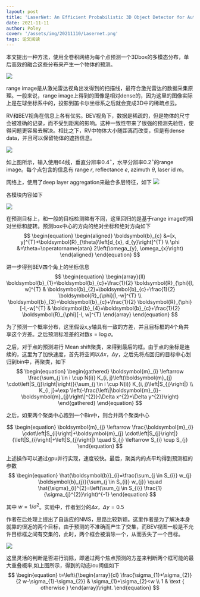 ```yaml
---
layout: post
title: 'LaserNet: An Efficient Probabilistic 3D Object Detector for Autonomous Driving'
date: 2021-11-11
author: Poley
cover: '/assets/img/20211110/Lasernet.png'
tags: 论文阅读
---
```


本文提出一种方法，使用全卷积网络为每个点预测一个3Dbox的多模态分布，单后高效的融合这些分布来产生一个物体的预测。

![](/assets/img/20211110/LasernetF1.png)

range image是从激光雷达视角出发得到的扫描线，最符合激光雷达的数据采集原理。一般来说，range image上得到的图像是相对dense的，因为这里的图像实际上是在球坐标系中的，投影到笛卡尔坐标系之后就会变成3D中的稀疏点云。

RV和BEV视角在信息上各有优劣。BEV视角下，数据是稀疏的，但是物体的尺寸会被准确的记录，而不受到距离的影响。这种一致性带来了很强的预测先验性，使得问题更容易去解决。相比之下，RV中物体大小随距离而改变，但是有dense data，并且可以保留物体的遮挡信息。

![](/assets/img/20211110/LasernetF2.png)


如上图所示，输入使用64线，垂直分辨率$0.4^\circ$，水平分辨率$0.2^\circ$的range image。每个点包含的信息有 range $r$, reflectance $e$, azimuth $\theta$, laser id $m$。

网络上，使用了deep layer aggregation来融合多层特征，如下
![](/assets/img/20211110/LasernetF3.png)

各模块内容如下

![](/assets/img/20211110/LasernetF4.png)

在预测目标上，和一般的目标检测略有不同，这里回归的是基于range image的相对坐标和旋转。预测box中心的方向的绝对坐标和绝对方向如下
$$
\begin{equation}
\begin{aligned}
\boldsymbol{b}_{c} &=[x, y]^{T}+\boldsymbol{R}_{\theta}\left[d_{x}, d_{y}\right]^{T} \\
\phi &=\theta+\operatorname{atan} 2\left(\omega_{y}, \omega_{x}\right)
\end{aligned}
\end{equation}
$$

进一步得到BEV四个角上的坐标信息
$$
\begin{equation}
\begin{array}{ll}
\boldsymbol{b}_{1}=\boldsymbol{b}_{c}+\frac{1}{2} \boldsymbol{R}_{\phi}[l, w]^{T} & \boldsymbol{b}_{2}=\boldsymbol{b}_{c}+\frac{1}{2} \boldsymbol{R}_{\phi}[l,-w]^{T} \\
\boldsymbol{b}_{3}=\boldsymbol{b}_{c}+\frac{1}{2} \boldsymbol{R}_{\phi}[-l,-w]^{T} & \boldsymbol{b}_{4}=\boldsymbol{b}_{c}+\frac{1}{2} \boldsymbol{R}_{\phi}[-l, w]^{T}
\end{array}
\end{equation}
$$

为了预测一个概率分布，这里假设x,y轴具有一致的方差，并且目标框的4个角共享这个方差。之后预测标准差的对数$s=\log \sigma$。

之后，对于点的预测进行 Mean shift聚类，来得到最后的框。由于点的坐标是连续的，这里为了加快速度，首先将空间以$\Delta x， \Delta y$，之后先将点回归的目标中心划归到bin中，再聚类，如下
$$
\begin{equation}
\begin{gathered}
\boldsymbol{m}_{i} \leftarrow \frac{\sum_{j \in i \cup N(i)} K_{i, j}\left(\boldsymbol{m}_{j} \cdot\left|S_{j}\right|\right)}{\sum_{j \in i \cup N(i)} K_{i, j}\left|S_{j}\right|} \\
K_{i, j}=\exp \left(-\frac{\left\|\boldsymbol{m}_{i}-\boldsymbol{m}_{j}\right\|^{2}}{\Delta x^{2}+\Delta y^{2}}\right)
\end{gathered}
\end{equation}
$$

之后，如果两个聚类中心跑到一个Bin中，则合并两个聚类中心

$$
\begin{equation}
\boldsymbol{m}_{j} \leftarrow \frac{\boldsymbol{m}_{i} \cdot\left|S_{i}\right|+\boldsymbol{m}_{j} \cdot\left|S_{j}\right|}{\left|S_{i}\right|+\left|S_{j}\right|} \quad S_{j} \leftarrow S_{i} \cup S_{j}
\end{equation}
$$

上述操作可以通过gpu并行实现，速度较快。最后，聚类内的点平均得到预测框的参数
$$
\begin{equation}
\hat{\boldsymbol{b}}_{i}=\frac{\sum_{j \in S_{i}} w_{j} \boldsymbol{b}_{j}}{\sum_{j \in S_{i}} w_{j}} \quad \hat{\sigma}_{i}^{2}=\left(\sum_{j \in S_{i}} \frac{1}{\sigma_{j}^{2}}\right)^{-1}
\end{equation} 
$$

其中 $w=1/\sigma^2$。实验中，作者划分的$\Delta x， \Delta y=0.5$

作者在后处理上提出了自适应的NMS，思路比较新颖。这里作者是为了解决本身就靠的很近的两个目标，由于预测的不准确而产生了交集，而BEV视图一般是不允许目标框之间有交集的，此时，两个框会被消除一个，从而丢失了一个目标。

![](/assets/img/20211110/LasernetF5.png)

这里灵活的判断是否进行消除，即通过两个焦点预测的方差来判断两个框可能的最大重叠概率,如上图所示，得到的动态iou阈值如下
$$
\begin{equation}
t=\left\{\begin{array}{cl}
\frac{\sigma_{1}+\sigma_{2}}{2 w-\sigma_{1}-\sigma_{2}} & \sigma_{1}+\sigma_{2}<w \\
1 & \text { otherwise }
\end{array}\right.
\end{equation}
$$
